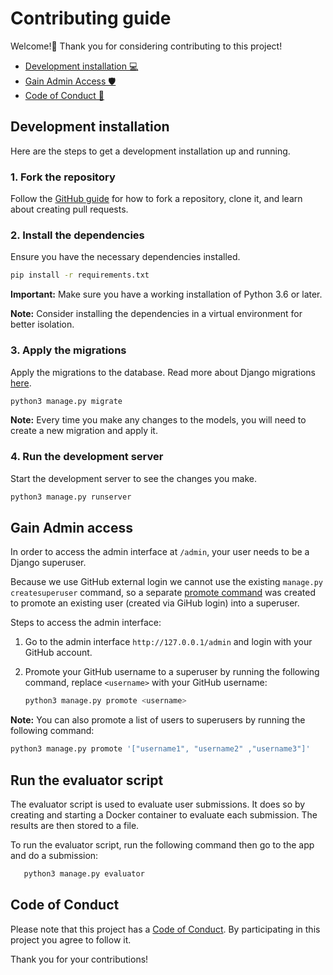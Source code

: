 # Contributing guide

Welcome!👋 Thank you for considering contributing to this project!

- [Development installation 💻](#development-installation)
- [Gain Admin Access 🛡️](#gain-admin-access)
- [Code of Conduct 📜](#code-of-conduct)

## Development installation

Here are the steps to get a development installation up and running.

### 1. Fork the repository

Follow the [GitHub guide](https://docs.github.com/en/pull-requests/collaborating-with-pull-requests/working-with-forks/fork-a-repo) for how to fork a repository, clone it, and learn about creating pull requests.

### 2. Install the dependencies

Ensure you have the necessary dependencies installed.

```bash
pip install -r requirements.txt
```

**Important:** Make sure you have a working installation of Python 3.6 or later.

**Note:** Consider installing the dependencies in a virtual environment for better isolation.

### 3. Apply the migrations

Apply the migrations to the database. Read more about Django migrations [here](https://docs.djangoproject.com/en/5.0/topics/migrations/).

```bash
python3 manage.py migrate
```

**Note:** Every time you make any changes to the models, you will need to create a new migration and apply it.

### 4. Run the development server

Start the development server to see the changes you make.

```bash
python3 manage.py runserver
```

## Gain Admin access

In order to access the admin interface at `/admin`, your user needs to be a Django superuser.

Because we use GitHub external login we cannot use the existing `manage.py createsuperuser` command, so a separate [promote command](https://github.com/2i2c-org/unnamed-thingity-thing/blob/main/comptest/web/management/commands/promote.py) was created to promote an existing user (created via GiHub login) into a superuser.

Steps to access the admin interface:

1. Go to the admin interface `http://127.0.0.1/admin` and login with your GitHub account.

2. Promote your GitHub username to a superuser by running the following command, replace `<username>` with your GitHub username:

   ```bash
   python3 manage.py promote <username>
   ```

**Note:** You can also promote a list of users to superusers by running the following command:

```bash
python3 manage.py promote '["username1", "username2" ,"username3"]'
```

## Run the evaluator script

The evaluator script is used to evaluate user submissions.
It does so by creating and starting a Docker container to evaluate each
submission. The results are then stored to a file.

To run the evaluator script, run the following command then go to the app and
do a submission:

```bash
   python3 manage.py evaluator
```

## Code of Conduct

Please note that this project has a [Code of Conduct](https://github.com/2i2c-org/unnamed-thingity-thing?tab=coc-ov-file). By participating in this project you agree to follow it.

Thank you for your contributions!
